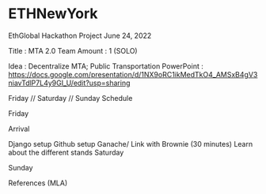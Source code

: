 # ETHNewYork
EthGlobal Hackathon Project June 24, 2022

Title : MTA 2.0
Team Amount : 1 (SOLO)

Idea : Decentralize MTA; Public Transportation
PowerPoint : https://docs.google.com/presentation/d/1NX9oRC1ikMedTkO4_AMSxB4gV3niavTdlP7L4y9GI_U/edit?usp=sharing




Friday // Saturday // Sunday Schedule

Friday

Arrival

Django setup
Github setup
Ganache/ Link with Brownie (30 minutes)
Learn about the different stands
Saturday

Sunday

References (MLA)